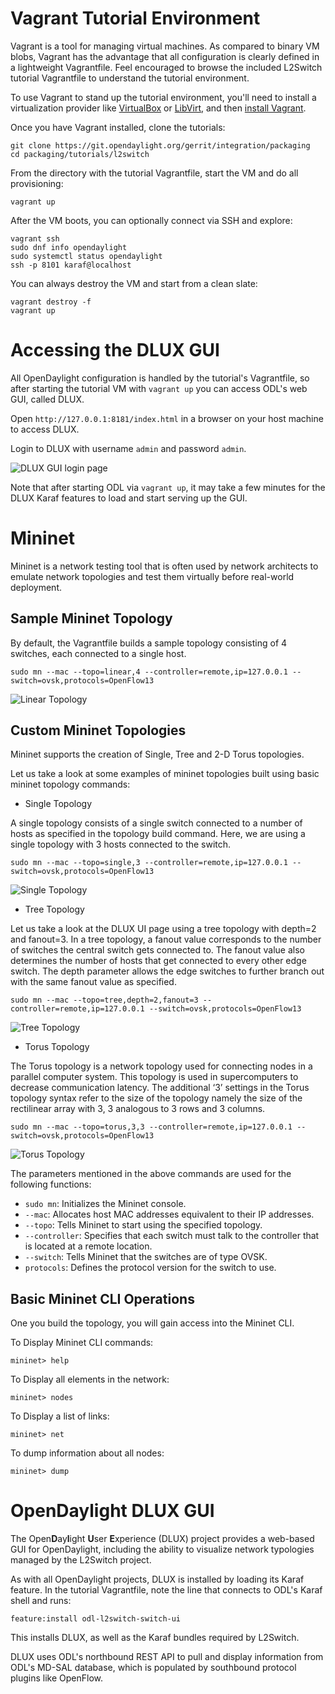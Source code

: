# Vagrant Tutorial Environment

Vagrant is a tool for managing virtual machines. As compared to binary VM blobs, Vagrant has the
advantage that all configuration is clearly defined in a lightweight Vagrantfile. Feel encouraged to
browse the included L2Switch tutorial Vagrantfile to understand the tutorial environment.

To use Vagrant to stand up the tutorial environment, you'll need to install a virtualization
provider like [VirtualBox][1] or [LibVirt][2], and then [install Vagrant][3].

Once you have Vagrant installed, clone the tutorials:

```
git clone https://git.opendaylight.org/gerrit/integration/packaging
cd packaging/tutorials/l2switch
```

From the directory with the tutorial Vagrantfile, start the VM and do all provisioning:

```
vagrant up
```

After the VM boots, you can optionally connect via SSH and explore:

```
vagrant ssh
sudo dnf info opendaylight
sudo systemctl status opendaylight
ssh -p 8101 karaf@localhost
```

You can always destroy the VM and start from a clean slate:

```
vagrant destroy -f
vagrant up
```

# Accessing the DLUX GUI

All OpenDaylight configuration is handled by the tutorial's Vagrantfile, so after starting
the tutorial VM with `vagrant up` you can access ODL's web GUI, called DLUX.

Open `http://127.0.0.1:8181/index.html` in a browser on your host machine to access DLUX.

Login to DLUX with username `admin` and password `admin`.

![DLUX GUI login page][4]

Note that after starting ODL via `vagrant up`, it may take a few minutes for the DLUX Karaf
features to load and start serving up the GUI.

# Mininet

Mininet is a network testing tool that is often used by network architects to emulate network
topologies and test them virtually before real-world deployment.

## Sample Mininet Topology

By default, the Vagrantfile builds a sample topology consisting of 4 switches, each connected to
a single host.

```
sudo mn --mac --topo=linear,4 --controller=remote,ip=127.0.0.1 --switch=ovsk,protocols=OpenFlow13
```

![Linear Topology][5]

## Custom Mininet Topologies

Mininet supports the creation of Single, Tree and 2-D Torus topologies.

Let us take a look at some examples of mininet topologies built using basic mininet topology commands:

- Single Topology

A single topology consists of a single switch connected to a number of hosts as specified in the
topology build command. Here, we are using a single topology with 3 hosts connected to the switch.

```
sudo mn --mac --topo=single,3 --controller=remote,ip=127.0.0.1 --switch=ovsk,protocols=OpenFlow13
```

![Single Topology][6]

- Tree Topology

Let us take a look at the DLUX UI page using a tree topology with depth=2 and fanout=3. In a tree
topology, a fanout value corresponds to the number of switches the central switch gets connected to.
The fanout value also determines the number of hosts that get connected to every other edge switch.
The depth parameter allows the edge switches to further branch out with the same fanout value
as specified.

```
sudo mn --mac --topo=tree,depth=2,fanout=3 --controller=remote,ip=127.0.0.1 --switch=ovsk,protocols=OpenFlow13
```

![Tree Topology][7]

- Torus Topology

The Torus topology is a network topology used for connecting nodes in a parallel computer system.
This topology is used in supercomputers to decrease communication latency. The additional ‘3’ settings
in the Torus topology syntax refer to the size of the topology namely the size of the rectilinear
array with 3, 3 analogous to 3 rows and 3 columns.

```
sudo mn --mac --topo=torus,3,3 --controller=remote,ip=127.0.0.1 --switch=ovsk,protocols=OpenFlow13
```

![Torus Topology][8]

The parameters mentioned in the above commands are used for the following functions:

- `sudo mn`: Initializes the Mininet console.
- `--mac`: Allocates host MAC addresses equivalent to their IP addresses.
- `--topo`: Tells Mininet to start using the specified topology.
- `--controller`: Specifies that each switch must talk to the controller that is located at a remote location.
- `--switch`: Tells Mininet that the switches are of type OVSK.
- `protocols`: Defines the protocol version for the switch to use.

## Basic Mininet CLI Operations

One you build the topology, you will gain access into the Mininet CLI. 

To Display Mininet CLI commands:

```
mininet> help
```

To Display all elements in the network:

```
mininet> nodes
```

To Display a list of links:

```
mininet> net
```

To dump information about all nodes:

```
mininet> dump
```

# OpenDaylight DLUX GUI

The Open**D**ay**l**ight **U**ser **E**xperience (DLUX) project provides a web-based GUI for
OpenDaylight, including the ability to visualize network typologies managed by the L2Switch
project.

As with all OpenDaylight projects, DLUX is installed by loading its Karaf feature. In the tutorial
Vagrantfile, note the line that connects to ODL's Karaf shell and runs:

```
feature:install odl-l2switch-switch-ui
```

This installs DLUX, as well as the Karaf bundles required by L2Switch.

DLUX uses ODL's northbound REST API to pull and display information from ODL's MD-SAL database,
which is populated by southbound protocol plugins like OpenFlow.

[1]: https://www.virtualbox.org/wiki/Downloads "VirtualBox downloads page"

[2]: https://github.com/vagrant-libvirt/vagrant-libvirt "Vagrant LibVirt plugin GitHub"

[3]: https://www.vagrantup.com/downloads.html "Vagrant downloads page"

[4]: https://s31.postimg.org/6gdu7vnq3/imageedit_4_7787538837.png "ODL DLUX GUI login page screenshot"

[5]: https://s32.postimg.org/jlw4hphzp/imageedit_2_3952319201.png "ODL DLUX GUI showing Mininet linear topo"

[6]: https://s32.postimg.org/w1subgbbp/imageedit_4_2391309779.png "ODL DLUX GUI showing Mininet single topo"

[7]: https://s32.postimg.org/kt33ock8l/imageedit_2_5298056244.png "ODL DLUX GUI showing Mininet tree topo"

[8]: https://s32.postimg.org/bvpcckfo5/imageedit_6_6305541411.png "ODL DLUX GUI showing Mininet torus topo"
